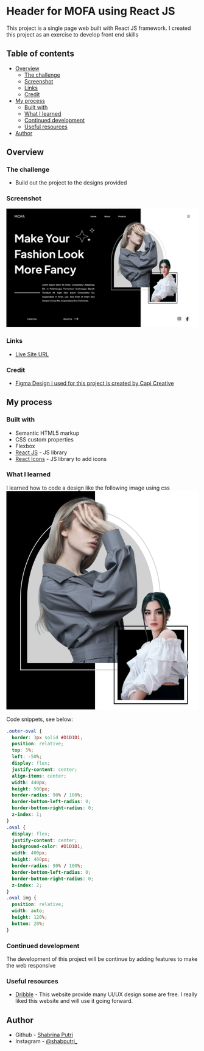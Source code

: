 # Header for MOFA using React JS
This project is a single page web built with React JS framework. I created this project as an exercise to develop front end skills

## Table of contents

- [Overview](#overview)
  - [The challenge](#the-challenge)
  - [Screenshot](#screenshot)
  - [Links](#links)
  - [Credit](#credit)
- [My process](#my-process)
  - [Built with](#built-with)
  - [What I learned](#what-i-learned)
  - [Continued development](#continued-development)
  - [Useful resources](#useful-resources)
- [Author](#author)


## Overview

### The challenge

- Build out the project to the designs provided

### Screenshot

![Result](./src/images/header-view.png)

### Links
- [Live Site URL](https://vangia-front-end-web-git-main-shabrina12.vercel.app/)

### Credit
- [Figma Design i used for this project is created by Capi Creative](https://dribbble.com/shots/19624071-Mofa-Ecommerce-Hero-Section-Concept)

## My process

### Built with

- Semantic HTML5 markup
- CSS custom properties
- Flexbox
- [React JS](https://reactjs.org/) - JS library
- [React Icons](https://react-icons.github.io/react-icons/) - JS library to add icons


### What I learned

I learned how to code a design like the following image using css
![Challenge 1](./src/images/challenge-1.png)

Code snippets, see below:
```css
.outer-oval {
  border: 3px solid #D1D1D1;
  position: relative;
  top: 5%; 
  left: -50%;
  display: flex;
  justify-content: center;
  align-items: center;
  width: 440px;
  height: 500px;
  border-radius: 90% / 100%;
  border-bottom-left-radius: 0;
  border-bottom-right-radius: 0;
  z-index: 1;
}
.oval {
  display: flex;
  justify-content: center;
  background-color: #D1D1D1;
  width: 400px;
  height: 460px;
  border-radius: 90% / 100%;
  border-bottom-left-radius: 0;
  border-bottom-right-radius: 0;
  z-index: 2;
}
.oval img {
  position: relative;
  width: auto;
  height: 120%;
  bottom: 20%;
}
```


### Continued development
The development of this project will be continue by adding features to make the web responsive

### Useful resources
- [Dribble](https://dribbble.com/) - This website provide many UI/UX design some are free. I really liked this website and will use it going forward.


## Author

- Github - [Shabrina Putri](https://github.com/shabrina12/)
- Instagram - [@shabputri_](https://www.instagram.com/shabputri_/)
